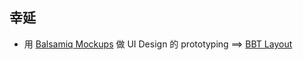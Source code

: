## 幸延 ##
  * 用 [Balsamiq Mockups](BalsamiqMockups.md) 做 UI Design 的 prototyping ==> [BBT Layout](BBTLayout.md)